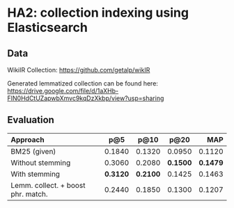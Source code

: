 # HA2: collection indexing using Elasticsearch

## Data
WikiIR Collection: https://github.com/getalp/wikIR

Generated lemmatized collection can be found here: https://drive.google.com/file/d/1aXHb-FIN0HdCtUZapwbXmvc9kqDzXkbp/view?usp=sharing

## Evaluation

| Approach      | p@5 | p@10     |  p@20 | MAP |
| :---        |    :----:   |   :----:  |   :----: |  ---:  |
| BM25 (given)      |   0.1840     |  0.1320    | 0.0950 | 0.1120 |
| Without stemming   |     0.3060    |   0.2080    | **0.1500** | **0.1479** |
| With stemming | **0.3120** | **0.2100** | 0.1425 | 0.1463 |
| Lemm. collect. + boost phr. match. | 0.2440 | 0.1850 | 0.1300 | 0.1207 |
